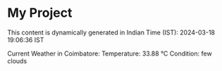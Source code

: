 # My Project

This content is dynamically generated in Indian Time (IST): 2024-03-18 19:06:36 IST


Current Weather in Coimbatore:
Temperature: 33.88 °C
Condition: few clouds
